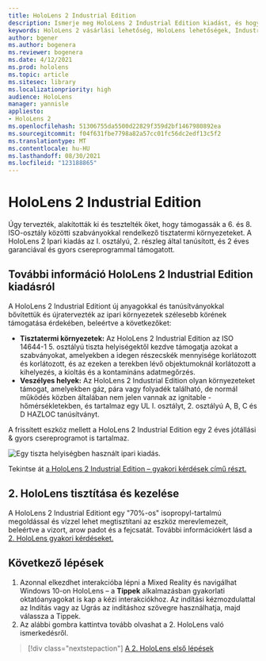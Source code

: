```yaml
---
title: HoloLens 2 Industrial Edition
description: Ismerje meg HoloLens 2 Industrial Edition kiadást, és hogy mi a helyzet, miután saját kiadást kap.
keywords: HoloLens 2 vásárlási lehetőség, HoloLens lehetőségek, Industrial Edition
author: bgener
ms.author: bogenera
ms.reviewer: bogenera
ms.date: 4/12/2021
ms.prod: hololens
ms.topic: article
ms.sitesec: library
ms.localizationpriority: high
audience: HoloLens
manager: yannisle
appliesto:
- HoloLens 2
ms.openlocfilehash: 51306755da5500d22829f359d2bf1467980892ea
ms.sourcegitcommit: f04f631fbe7798a82a57cc01fc56dc2edf13c5f2
ms.translationtype: MT
ms.contentlocale: hu-HU
ms.lasthandoff: 08/30/2021
ms.locfileid: "123188865"
---
```

# <a name="hololens-2-industrial-edition"></a>HoloLens 2 Industrial Edition

Úgy tervezték, alakították ki és tesztelték őket, hogy támogassák a 6. és 8. ISO-osztály közötti szabványokkal rendelkező tisztatermi környezeteket. A HoloLens 2 Ipari kiadás az I. osztályú, 2. részleg által tanúsított, és 2 éves garanciával és gyors csereprogrammal támogatott.

## <a name="learn-about-hololens-2-industrial-edition"></a>További információ HoloLens 2 Industrial Edition kiadásról

A HoloLens 2 Industrial Editiont új anyagokkal és tanúsítványokkal bővítettük és újratervezték az ipari környezetek szélesebb körének támogatása érdekében, beleértve a következőket:

- **Tisztatermi környezetek:** Az HoloLens 2 Industrial Edition az ISO 14644-1 5. osztályú tiszta helyiségektől kezdve támogatja azokat a szabványokat, amelyekben a idegen részecskék mennyisége korlátozott és korlátozott, és az ezeken a terekben lévő objektumoknál korlátozott a kihelyezés, a kioltás és a kontamináns adatmegőrzés.
- **Veszélyes helyek:** Az HoloLens 2 Industrial Edition olyan környezeteket támogat, amelyekben gáz, pára vagy folyadék található, de normál működés közben általában nem jelen vannak az ignitable -hőmérsékletekben, és tartalmaz egy UL I. osztályt, 2. osztályú A, B, C és D HAZLOC tanúsítványt.

A frissített eszköz mellett a HoloLens 2 Industrial Edition egy 2 éves jótállási & gyors csereprogramot is tartalmaz.

![Egy tiszta helyiségben használt ipari kiadás.](./images/ie-small-pic.png)

Tekintse át [a HoloLens 2 Industrial Edition – gyakori kérdések című részt.](hololens2-industrial-edition-faq.md)

## <a name="cleaning-and-handling-hololens-2"></a>2. HoloLens tisztítása és kezelése

A HoloLens 2 Industrial Editiont egy "70%-os" isopropyl-tartalmú megoldással és vízzel lehet megtisztítani az eszköz merevlemezeit, beleértve a vizort, arow padot és a fejcsatát. További információkért lásd a [2. HoloLens gyakori kérdéseket.](/hololens/hololens2-maintenance)

## <a name="next-steps"></a>Következő lépések

1. Azonnal elkezdhet interakcióba lépni a Mixed Reality és navigálhat Windows 10-on HoloLens – a **Tippek** alkalmazásban gyakorlati oktatóanyagokat is kap a kézi interakciókhoz. Az indítási kézmozdulattal az Indítás vagy az Ugrás az indításhoz szövegre használhatja, majd válassza a Tippek.
1. Az alábbi gombra kattintva tovább olvashat a 2. HoloLens való ismerkedésről.

> [!div class="nextstepaction"]
> [A 2. HoloLens első lépések](hololens2-basic-usage.md)